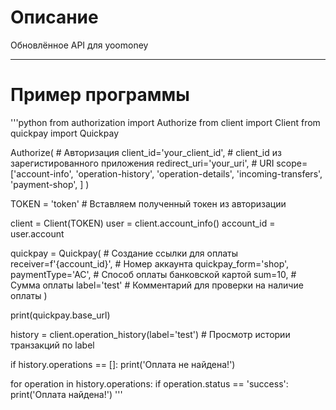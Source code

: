 # Описание
Обновлённое API для yoomoney

---

# Пример программы
'''python
from authorization import Authorize
from client import Client
from quickpay import Quickpay

Authorize( # Авторизация
      client_id='your_client_id', # client_id из зарегистированного приложения
      redirect_uri='your_uri', # URI
      scope=['account-info',
             'operation-history',
             'operation-details',
             'incoming-transfers',
             'payment-shop',
             ]
      )


TOKEN = 'token' # Вставляем полученный токен из авторизации

client = Client(TOKEN)
user = client.account_info()
account_id = user.account

quickpay = Quickpay( # Создание ссылки для оплаты
            receiver=f'{account_id}', # Номер аккаунта
            quickpay_form='shop',
            paymentType='AC', # Способ оплаты банковской картой
            sum=10, # Сумма оплаты
            label='test' # Комментарий для проверки на наличие оплаты
            )

print(quickpay.base_url)


history = client.operation_history(label='test') # Просмотр истории транзакций по label

if history.operations == []:
    print('Оплата не найдена!')

for operation in history.operations:
    if operation.status == 'success':
        print('Оплата найдена!')
'''
